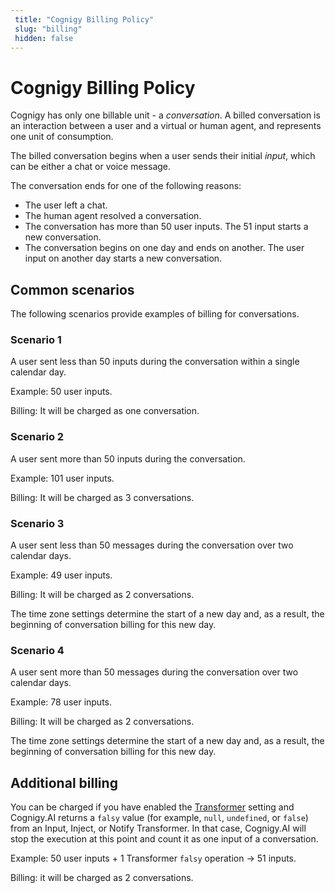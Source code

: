 ```yaml
---
 title: "Cognigy Billing Policy" 
 slug: "billing" 
 hidden: false 
---
```


# Cognigy Billing Policy

Cognigy has only one billable unit - a *conversation*. A billed conversation is an interaction between a user and a virtual or human agent, and represents one unit of consumption.

The billed conversation begins when a user sends their initial *input*, which can be either a chat or voice message.

The conversation ends for one of the following reasons:

- The user left a chat.
- The human agent resolved a conversation.
- The conversation has more than 50 user inputs.
  The 51 input starts a new conversation.
- The conversation begins on one day and ends on another.
  The user input on another day starts a new conversation.  

## Common scenarios

The following scenarios provide examples of billing for conversations.

### Scenario 1

A user sent less than 50 inputs during the conversation within a single calendar day.

Example: 50 user inputs.

Billing: It will be charged as one conversation.

### Scenario 2

A user sent more than 50 inputs during the conversation.

Example: 101 user inputs.

Billing: It will be charged as 3 conversations.

### Scenario 3

A user sent less than 50 messages during the conversation over two calendar days.

Example: 49 user inputs.

Billing: It will be charged as 2 conversations.

The time zone settings determine the start of a new day and, as a result, the beginning of conversation billing for this new day.

### Scenario 4

A user sent more than 50 messages during the conversation over two calendar days.

Example: 78 user inputs.

Billing: It will be charged as 2 conversations.

The time zone settings determine the start of a new day and, as a result, the beginning of conversation billing for this new day.

## Additional billing 

You can be charged if you have enabled the [Transformer](../ai/endpoints/transformers/transformers.md) setting and Cognigy.AI returns a `falsy` value (for example, `null`, `undefined`, or `false`) from an Input, Inject, or Notify Transformer. In that case, Cognigy.AI will stop the execution at this point and count it as one input of a conversation.

Example: 50 user inputs + 1 Transformer `falsy` operation -> 51 inputs.

Billing: it will be charged as 2 conversations.
